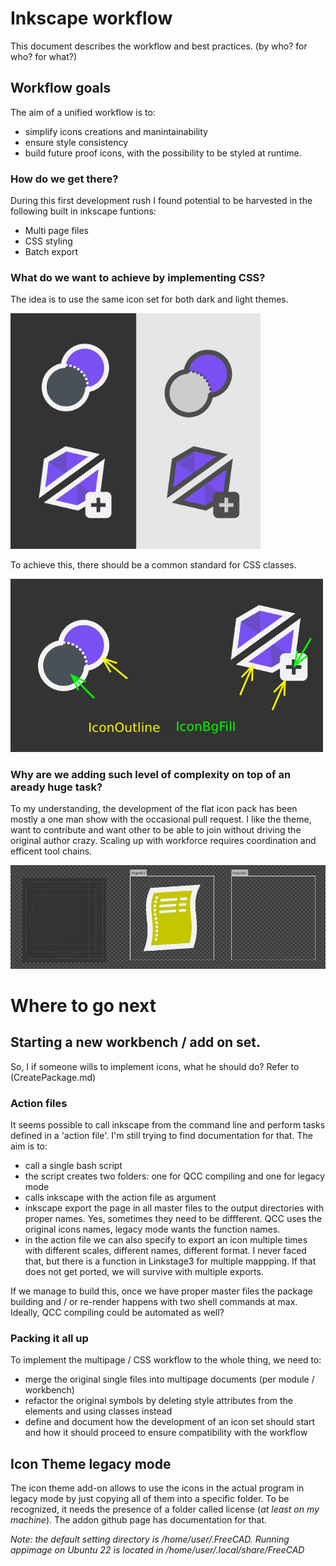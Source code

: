 # Inkscape workflow

This document describes the workflow and best practices. (by who? for who? for what?)

## Workflow goals

The aim of a unified workflow is to:

- simplify icons creations and manintainability
- ensure style consistency
- build future proof icons, with the possibility to be styled at runtime.

### How do we get there?

During this first development rush I found potential to be harvested in the following built in inkscape funtions:

- Multi page files
- CSS styling
- Batch export

### What do we want to achieve by implementing CSS?

The idea is to use the same icon set for both dark and light themes.

<img src="https://github.com/GentlemanRider/FreeCAD-Flat-Icons/blob/wip_GR_newIcons/Workflow/Images/DarkVsLightGoal.png" alt="drawing" style="width:400px;"/>

To achieve this, there should be a common standard for CSS classes.

<img src="https://github.com/GentlemanRider/FreeCAD-Flat-Icons/blob/wip_GR_newIcons/Workflow/Images/DarkVsLightClasses.png" alt="drawing" style="width:500px;"/>

### Why are we adding such level of complexity on top of an aready huge task?

To my understanding, the development of the flat icon pack has been mostly a one man show with the occasional pull request. I like the theme, want to contribute and want other to be able to join without driving the original author crazy. Scaling up with workforce requires coordination and efficent tool chains.

![Sample page](https://github.com/GentlemanRider/FreeCAD-Flat-Icons/blob/wip_GR_newIcons/Workflow/Images/SamplePage.PNG "Sample Page")

# Where to go next

## Starting a new workbench / add on set.

So, I if someone wills to implement icons, what he should do? Refer to (CreatePackage.md)

### Action files

It seems possible to call inkscape from the command line and perform tasks defined in a 'action file'. I'm still trying to find documentation for that. The aim is to:

- call a single bash script
- the script creates two folders: one for QCC compiling and one for legacy mode
- calls inkscape with the action file as argument
- inkscape export the page in all master files to the output directories with proper names. Yes, sometimes they need to be diffferent. QCC uses the original icons names, legacy mode wants the function names.
- in the action file we can also specify to export an icon multiple times with different scales, different names, different format. I never faced that, but there is a function in Linkstage3 for multiple mappping. If that does not get ported, we will survive with multiple exports.

If we manage to build this, once we have proper master files the package building and / or re-render happens with two shell commands at max. Ideally, QCC compiling could be automated as well?

### Packing it all up

To implement the multipage / CSS workflow to the whole thing, we need to:

- merge the original single files into multipage documents (per module / workbench)
- refactor the original symbols by deleting style attributes from the elements and using classes instead
- define and document how the development of an icon set should start and how it should proceed to ensure compatibility with the workflow

## Icon Theme legacy mode

The icon theme add-on allows to use the icons in the actual program in legacy mode by just copying all of them into a specific folder. To be recognized, it needs the presence of a folder called license (_at least on my machine_). The addon github page has documentation for that.

_Note: the default setting directory is /home/user/.FreeCAD. Running appimage on Ubuntu 22 is located in /home/user/.local/share/FreeCAD_
